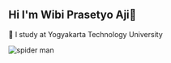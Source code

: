 ## Hi I'm Wibi Prasetyo Aji👋

<!--
**Wibiboy/Wibiboy** is a ✨ _special_ ✨ repository because its `README.md` (this file) appears on your GitHub profile.

Here are some ideas to get you started:

- 🔭 I’m currently working on ...
- 🌱 I’m currently learning ...
- 👯 I’m looking to collaborate on ...
- 🤔 I’m looking for help with ...
- 💬 Ask me about ...
- 📫 How to reach me: ...
- 😄 Pronouns: ...
- ⚡ Fun fact: ...
-->
🔭 I study at Yogyakarta Technology University
 
![spider man](https://media.giphy.com/media/v1.Y2lkPTc5MGI3NjExcWxqdmx5YmNzeWtoaDZobDM0dHB0NG9xbjl4aTJ2b2ZtcGQ4eGZjeCZlcD12MV9naWZzX3NlYXJjaCZjdD1n/1qErVv5GVUac8uqBJU/giphy.gif)